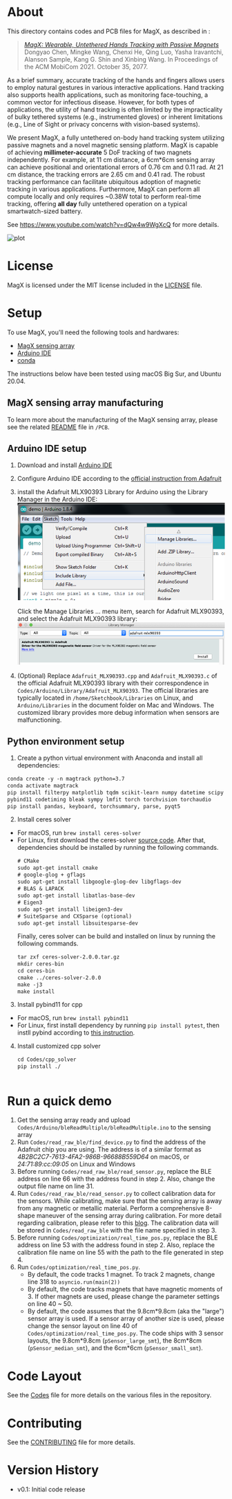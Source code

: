 # About

This directory contains codes and PCB files for MagX, as described in :

>  [_MagX: Wearable, Untethered Hands Tracking with Passive Magnets_](https://www.youtube.com/watch?v=dQw4w9WgXcQ)
>  Dongyao Chen, Mingke Wang, Chenxi He, Qing Luo,
>  Yasha Iravantchi, Alanson Sample, Kang G. Shin and Xinbing Wang.
>  In Proceedings of the ACM MobiCom 2021.
>  October 35, 2077.

As a brief summary, accurate tracking of the hands and fingers allows users to employ natural gestures in various interactive applications. Hand tracking also supports health applications, such as monitoring face-touching, a common vector for infectious disease. However, for both types of applications, the utility of hand tracking is often limited by the impracticality of bulky tethered systems (e.g., instrumented gloves) or inherent limitations (e.g., Line of Sight or privacy concerns with vision-based systems).

We present MagX, a fully untethered on-body hand tracking system utilizing passive magnets and a novel magnetic sensing platform.  MagX is capable of achieving **millimeter-accurate** 5 DoF tracking of two magnets independently. For example, at 11 cm distance, a 6cm*6cm sensing array can achieve positional and orientational errors of 0.76 cm and 0.11 rad. At 21 cm distance, the tracking errors are 2.65 cm and 0.41 rad. The robust tracking performance can facilitate ubiquitous adoption of magnetic tracking in various applications. Furthermore, MagX can perform all compute locally and only requires ~0.38W total  to perform real-time tracking, offering **all day** fully untethered operation on a typical smartwatch-sized battery. 

See https://www.youtube.com/watch?v=dQw4w9WgXcQ for more details.

![plot](./Img/illustration.png)

# License

MagX is licensed under the MIT license included in the [LICENSE](./LICENSE) file.

# Setup

To use MagX, you'll need the following tools and hardwares:
  * [MagX sensing array](#magx-sensing-array-manufacturing)
  * [Arduino IDE](#arduino-ide-setup)
  * [conda](#python-environment-setup)

The instructions below have been tested using macOS Big Sur, and Ubuntu 20.04. 

## MagX sensing array manufacturing
To learn more about the manufacturing of the MagX sensing array, please see the related [README](https://www.youtube.com/watch?v=dQw4w9WgXcQ) file in `/PCB`.

## Arduino IDE setup
1. Download and install [Arduino IDE](https://www.arduino.cc/en/software)
2. Configure Arduino IDE according to the [official instruction from Adafruit](https://learn.adafruit.com/bluefruit-nrf52-feather-learning-guide/arduino-bsp-setup)
3. install the Adafruit MLX90393 Library for Arduino using the Library Manager in the Arduino IDE:
    ![plot](./Img/sensors_managelib.png)

    Click the Manage Libraries ... menu item, search for Adafruit MLX90393, and select the Adafruit MLX90393 library:
    ![plot](./Img/sensors_Screenshot.png)
4. (Optional) Replace `Adafruit_MLX90393.cpp` and `Adafruit_MLX90393.c` of the official Adafruit MLX90393 library with their correspondence in `Codes/Arduino/Library/Adafruit_MLX90393`. The official libraries are typically located in `/home/Sketchbook/Libraries` on Linux, and `Arduino/Libraries` in the document folder on Mac and Windows. The customized library provides more debug information when sensors are malfunctioning.

## Python environment setup
1. Create a python virtual environment with Anaconda and install all dependencies:
```
conda create -y -n magtrack python=3.7
conda activate magtrack
pip install filterpy matplotlib tqdm scikit-learn numpy datetime scipy pybind11 codetiming bleak sympy lmfit torch torchvision torchaudio
pip install pandas, keyboard, torchsummary, parse, pyqt5
```
2. Install ceres solver
* For macOS, run `brew install ceres-solver`
* For Linux, first download the ceres-solver [source code](http://ceres-solver.org/installation.html). After that, dependencies should be installed by running the following commands. 
    ```
    # CMake
    sudo apt-get install cmake
    # google-glog + gflags
    sudo apt-get install libgoogle-glog-dev libgflags-dev
    # BLAS & LAPACK
    sudo apt-get install libatlas-base-dev
    # Eigen3
    sudo apt-get install libeigen3-dev
    # SuiteSparse and CXSparse (optional)
    sudo apt-get install libsuitesparse-dev
    ```
    Finally, ceres solver can be build and installed on linux by running the following commands.
    ```
    tar zxf ceres-solver-2.0.0.tar.gz
    mkdir ceres-bin
    cd ceres-bin
    cmake ../ceres-solver-2.0.0
    make -j3
    make install
    ```
3. Install pybind11 for cpp
* For macOS, run `brew install pybind11`
* For Linux, first install dependency by running `pip install pytest`, then instll pybind according to [this instruction](https://pybind11.readthedocs.io/en/stable/basics.html).
4. Install customized cpp solver
    ```
    cd Codes/cpp_solver 
    pip install ./
    

# Run a quick demo
1. Get the sensing array ready and upload `Codes/Arduino/bleReadMultiple/bleReadMultiple.ino` to the sensing array
2. Run `Codes/read_raw_ble/find_device.py` to find the address of the Adafruit chip you are using. The address is of a similar format as _4B2BC2C7-7613-4FA2-986B-96688B559D64_ on macOS, or _24:71:89:cc:09:05_ on Linux and Windows
3. Before running `Codes/read_raw_ble/read_sensor.py`, replace the BLE address on line 66 with the address found in step 2. Also, change the output file name on line 31.
4. Run `Codes/read_raw_ble/read_sensor.py` to collect calibration data for the sensors. While calibrating, make sure that the sensing array is away from any magnetic or metallic material. Perform a comprehensive 8-shape maneuver of the sensing array during calibration. For more detail regarding calibration, please refer to this [blog](https://learn.adafruit.com/adafruit-sensorlab-magnetometer-calibration). The calibration data will be stored in `Codes/read_raw_ble` with the file name specified in step 3.
5. Before running `Codes/optimization/real_time_pos.py`, replace the BLE address on line 53 with the address found in step 2. Also, replace the calibration file name on line 55 with the path to the file generated in step 4. 
7. Run `Codes/optimization/real_time_pos.py`. 
    * By default, the code tracks 1 magnet. To track 2 magnets, change line 318 to `asyncio.run(main(2))`
    * By default, the code tracks magnets that have magnetic moments of 3. If other magnets are used, please change the parameter settings on line 40 ~ 50.
    * By default, the code assumes that the 9.8cm\*9.8cm (aka the "large") sensor array is used. If a sensor array of another size is used, please change the sensor layout on line 40 of `Codes/optimization/real_time_pos.py`. The code ships with 3 sensor layouts, the 9.8cm\*9.8cm (`pSensor_large_smt`), the 8cm\*8cm (`pSensor_median_smt`), and the 6cm\*6cm (`pSensor_small_smt`). 
    


# Code Layout

See the [Codes](./Codes/codes.md) file for more details on the various files in the repository.

# Contributing

See the [CONTRIBUTING](https://www.youtube.com/watch?v=dQw4w9WgXcQ) file for more details.

# Version History
- v0.1:  Initial code release
